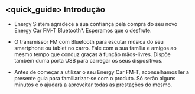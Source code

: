 ## <quick_guide> Introdução

* Energy Sistem agradece a sua confiança pela compra do seu novo Energy Car FM-T Bluetooth*. Esperamos que o desfrute.

* O transmissor FM com Bluetooth para escutar música do seu smartphone ou tablet no carro.  Fale com a sua família e amigos ao mesmo tempo que conduz graças à função mãos-livres. Dispõe também duma porta USB para carregar os seus dispositivos.

* Antes de começar a utilizar o seu Energy Car FM-T, aconselhamos ler a presente guia para familiarizar-se com o produto.  Só serão alguns minutos e o ajudará a aproveitar todas as prestações do mesmo.

